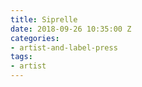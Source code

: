 ```yaml
---
title: Siprelle
date: 2018-09-26 10:35:00 Z
categories:
- artist-and-label-press
tags:
- artist
---
```


